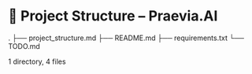 # 📁 Project Structure – Praevia.AI

.
├── project_structure.md
├── README.md
├── requirements.txt
└── TODO.md

1 directory, 4 files
